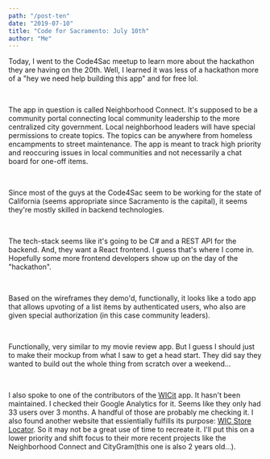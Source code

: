 ```yaml
---
path: "/post-ten"
date: "2019-07-10"
title: "Code for Sacramento: July 10th"
author: "Me"
---
```


Today, I went to the Code4Sac meetup to learn more about the hackathon they are having on the 20th. Well, I learned it was less of a hackathon more of a "hey we need help building this app" and for free lol.

<br/>

The app in question is called Neighborhood Connect. It's supposed to be a community portal connecting local community leadership to the more centralized city government. Local neighborhood leaders will have special permissions to create topics. The topics can be anywhere from homeless encampments to street maintenance. The app is meant to track high priority and reoccuring issues in local communities and not necessarily a chat board for one-off items.

<br/>

Since most of the guys at the Code4Sac seem to be working for the state of California (seems appropriate since Sacramento is the capital), it seems they're mostly skilled in backend technologies.

<br/>

The tech-stack seems like it's going to be C# and a REST API for the backend. And, they want a React frontend. I guess that's where I come in. Hopefully some more frontend developers show up on the day of the "hackathon".

<br/>

Based on the wireframes they demo'd, functionally, it looks like a todo app that allows upvoting of a list items by authenticated users, who also are given special authorization (in this case community leaders).

<br/>

Functionally, very similar to my movie review app. But I guess I should just to make their mockup from what I saw to get a head start. They did say they wanted to build out the whole thing from scratch over a weekend...

<br/>

I also spoke to one of the contributors of the [WICit](https://findwic.com/) app. It hasn't been maintained. I checked their Google Analytics for it. Seems like they only had 33 users over 3 months. A handful of those are probably me checking it. I also found another website that essientially fulfills its purpose: [WIC Store Locator](http://www.wicstorelocator.com/). So it may not be a great use of time to recreate it. I'll put this on a lower priority and shift focus to their more recent projects like the Neighborhood Connect and CityGram(this one is also 2 years old...).

